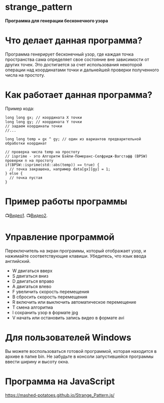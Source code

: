 # strange_pattern
**Программа для генерации бесконечного узора**

# Что делает данная программа?
Программа генерирует бесконечный узор, где каждая точка пространства сама определяет свое состояние вне зависимости от других точек. 
Это достигается за счет использования некоторой операции над координатами точки и дальнейшей проверки полученного числа на простоту.

# Как работает данная программа?
Пример кода:
```
long long gx; // координата X точки
long long gy; // координата Y точки
// задаем координаты точки
//...

long long temp = gx ^ gy; // один из вариантов предварительной обработки координат

// проверка числа temp на простоту
// isprime - это Алгоритм Бэйли-Померанс-Селфридж-Вагстафф (BPSW) проверки n на простоту
if(BPSW::isprime(std::abs(temp)) == true) {
  // точка закрашена, например data[gx][gy] = 1;
} else {
  // точка пустая
}
```
# Пример работы программы
:tv:[Видео1](https://www.youtube.com/watch?v=F84fgTK2kp0).
:tv:[Видео2](https://www.youtube.com/watch?v=Fx0XS5cNrT0).

# Управление программой
Переключитель на экран программы, который отображает узор, и нажимайте соответствующие клавиши. 
Убедитесь, что язык ввода английский.
- W двигаться вверх
- S двигаться вниз
- D двигаться вправо
- A двигаться влево
- F увеличить скорость перемещения
- B сбросить скорость перемещения
- R включить или выключить автоматическое перемещение
- T смена алгоритма
- I сохранить узор в формате jpg
- V начать или остановить запись видео в формате avi

# Для пользователей Windows
Вы можете воспользоваться готовой программой, которая находится в архиве в папке bin.
Не забудьте в консоли запустившейся программы ввести ширину и высоту окна.

# Программа на JavaScript
https://mashed-potatoes.github.io/Strange_Pattern.js/
